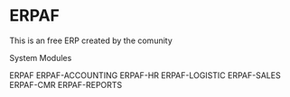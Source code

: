 # ERPAF
This is an free ERP created by the comunity

System Modules

ERPAF
ERPAF-ACCOUNTING
ERPAF-HR
ERPAF-LOGISTIC
ERPAF-SALES
ERPAF-CMR
ERPAF-REPORTS